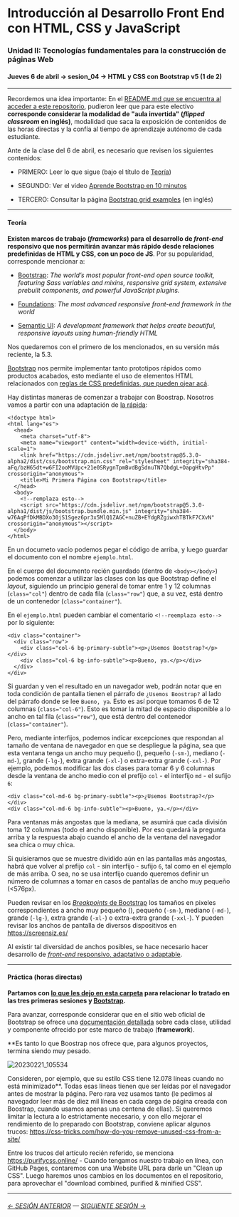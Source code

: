 # Introducción al Desarrollo Front End con HTML, CSS y JavaScript

### Unidad II: Tecnologías fundamentales para la construcción de páginas Web

#### Jueves 6 de abril → sesion_04 → HTML y CSS con Bootstrap v5 (1 de 2)

- - - - - - - - 

Recordemos una idea importante: En el [README.md que se encuentra al acceder a este repositorio](https://github.com/profesorfaco/front-2023-1#readme), pudieron leer que para este electivo **corresponde considerar la modalidad de "aula invertida" (*flipped classroom* en inglés)**, modalidad que saca la exposición de contenidos de las horas directas y la confía al tiempo de aprendizaje autónomo de cada estudiante. 

Ante de la clase del 6 de abril, es necesario que revisen los siguientes contenidos:


- PRIMERO: Leer lo que sigue (bajo el título de [Teoría](#teor%C3%ADa))

- SEGUNDO: Ver el video [Aprende Bootstrap en 10 minutos](https://youtu.be/XXllX0A_9KQ)

- TERCERO: Consultar la página [Bootstrap grid examples](https://getbootstrap.com/docs/5.3/examples/grid/) (en inglés)

- - - - - - - - 

#### Teoría

**Existen marcos de trabajo (*frameworks*) para el desarrollo de *front-end* responsivo que nos permitirán avanzar más rápido desde relaciones predefinidas de HTML y CSS, con un poco de JS**. Por su popularidad, corresponde mencionar a:

- [Bootstrap](https://getbootstrap.com/): *The world’s most popular front-end open source toolkit, featuring Sass variables and mixins, responsive grid system, extensive prebuilt components, and powerful JavaScript plugins.*

- [Foundations](https://get.foundation/): *The most advanced responsive front-end framework in the world* 

- [Semantic UI](https://semantic-ui.com/): *A development framework that helps create beautiful, responsive layouts using human-friendly HTML*

Nos quedaremos con el primero de los mencionados, en su versión más reciente, la 5.3. 

[Bootstrap](https://getbootstrap.com/) nos permite implementar tanto prototipos rápidos como productos acabados, esto mediante el uso de elementos HTML relacionados con [reglas de CSS predefinidas, que pueden ojear acá](https://cdn.jsdelivr.net/npm/bootstrap@5.3.0-alpha2/dist/css/bootstrap.css).

Hay distintas maneras de comenzar a trabajar con Boostrap. Nosotros vamos a partir con una adaptación de [la rápida](https://getbootstrap.com/docs/5.3/getting-started/introduction/#quick-start): 

```
<!doctype html>
<html lang="es">
  <head>
    <meta charset="utf-8">
    <meta name="viewport" content="width=device-width, initial-scale=1">
    <link href="https://cdn.jsdelivr.net/npm/bootstrap@5.3.0-alpha2/dist/css/bootstrap.min.css" rel="stylesheet" integrity="sha384-aFq/bzH65dt+w6FI2ooMVUpc+21e0SRygnTpmBvdBgSdnuTN7QbdgL+OapgHtvPp" crossorigin="anonymous">
    <title>Mi Primera Página con Bootstrap</title>
  </head>
  <body>
    <!--remplaza esto-->
    <script src="https://cdn.jsdelivr.net/npm/bootstrap@5.3.0-alpha1/dist/js/bootstrap.bundle.min.js" integrity="sha384-w76AqPfDkMBDXo30jS1Sgez6pr3x5MlQ1ZAGC+nuZB+EYdgRZgiwxhTBTkF7CXvN" crossorigin="anonymous"></script>
  </body>
</html>
```
En un documeto vacío podemos pegar el código de arriba, y luego guardar el documento con el nombre `ejemplo.html`.

En el cuerpo del documento recién guardado (dentro de `<body></body>`) podemos comenzar a utilizar las clases con las que Bootstrap define el *layout*, siguiendo un principio general de tomar entre 1 y 12 columnas (`class="col"`) dentro de cada fila (`class="row"`) que, a su vez, está dentro de un contenedor (`class="container"`). 

En el `ejemplo.html` pueden cambiar el comentario `<!--reemplaza esto-->` por lo siguiente:

```
<div class="container">
  <div class="row">
    <div class="col-6 bg-primary-subtle"><p>¿Usemos Bootstrap?</p></div>
    <div class="col-6 bg-info-subtle"><p>Bueno, ya.</p></div>
  </div>
</div>
```

Si guardan y ven el resultado en un navegador web, podrán notar que en toda condición de pantalla tienen el párrafo de `¿Usemos Boostrap?` al lado del párrafo donde se lee `Bueno, ya`. Esto es así porque tomamos 6 de 12 columnas (`class="col-6"`). Esto es tomar la mitad de espacio disponible a lo ancho en tal fila (`class="row"`), que está dentro del contenedor (`class="container"`).

Pero, mediante interfijos, podemos indicar excepciones que respondan al tamaño de ventana de navegador en que se despliegue la página, sea que esta ventana tenga un ancho muy pequeño (), pequeño (`-sm-`), mediano (`-md-`), grande (`-lg-`), extra grande (`-xl-`) o extra-extra grande (`-xxl-`). Por ejemplo, podemos modificar las dos clases para tomar 6 y 6 columnas desde la ventana de ancho medio con el prefijo `col` - el interfijo `md` - el sufijo `6`:  

```
<div class="col-md-6 bg-primary-subtle"><p>¿Usemos Bootstrap?</p></div>
<div class="col-md-6 bg-info-subtle"><p>Bueno, ya.</p></div> 
```

Para ventanas más angostas que la mediana, se asumirá que cada división toma 12 columnas (todo el ancho disponible). Por eso quedará la pregunta arriba y la respuesta abajo cuando el ancho de la ventana del navegador sea chica o muy chica.

Si quisieramos que se muestre dividido aún en las pantallas más angostas, habrá que volver al prefijo `col` - sin interfijo - sufijo `6`, tal como en el ejemplo de más arriba. O sea, no se usa interfijo cuando queremos definir un número de columnas a tomar en casos de pantallas de ancho muy pequeño (<576px). 

Pueden revisar en los [*Breakpoints* de Bootstrap](https://getbootstrap.com/docs/5.3/layout/breakpoints/#available-breakpoints) los tamaños en pixeles correspondientes a ancho muy pequeño (), pequeño (`-sm-`), mediano (`-md-`), grande (`-lg-`), extra grande (`-xl-`) o extra-extra grande (`-xxl-`). Y pueden revisar los anchos de pantalla de diversos dispositivos en https://screensiz.es/

Al existir tal diversidad de anchos posibles, se hace necesario hacer desarrollo de [*front-end* responsivo, adaptativo o adaptable](https://es.wikipedia.org/wiki/Dise%C3%B1o_web_adaptable).

- - - - - - 

#### Práctica (horas directas)

**Partamos con [lo que les dejo en esta carpeta](https://profesorfaco.github.io/front-2023-1/sesion_04/index.html) para relacionar lo tratado en las tres primeras sesiones y [Bootstrap](https://getbootstrap.com/).**

Para avanzar, corresponde considerar que en el sitio web oficial de Bootstrap se ofrece una [documentación detallada](https://getbootstrap.com/docs/5.3/getting-started/introduction/) sobre cada clase, utilidad y componente ofrecido por este marco de trabajo (**framework**). 

**Es tanto lo que Boostrap nos ofrece que, para algunos proyectos, termina siendo muy pesado. 

![20230221_105534](https://user-images.githubusercontent.com/7999767/230698167-31232077-5f0f-4899-af30-764134a31632.jpg)

Consideren, por ejemplo, que su estilo CSS tiene 12.078 líneas cuando no está minimizado**. Todas esas líneas tienen que ser leídas por el navegador antes de mostrar la página. Pero rara vez usamos tanto (le pedimos al navegador leer más de diez mil líneas en cada carga de página creada con Boostrap, cuando usamos apenas una centena de ellas). Si queremos limitar la lectura a lo estrictamente necesario, y con ello mejorar el rendimiento de lo preparado con Bootstrap, conviene aplicar algunos trucos: https://css-tricks.com/how-do-you-remove-unused-css-from-a-site/ 

Entre los trucos del artículo recién referido, se menciona https://purifycss.online/ - Cuando tengamos nuestro trabajo en línea, con GitHub Pages, contaremos con una Website URL para darle un "Clean up CSS". Luego haremos unos cambios en los documentos en el repositorio, para aprovechar el "download combined, purified & minified CSS".


- - - - - - - 

###### [← SESIÓN ANTERIOR](https://github.com/profesorfaco/front-2023-1/tree/main/sesion_03) — [SIGUIENTE SESIÓN →](https://github.com/profesorfaco/front-2023-1/tree/main/sesion_05)
